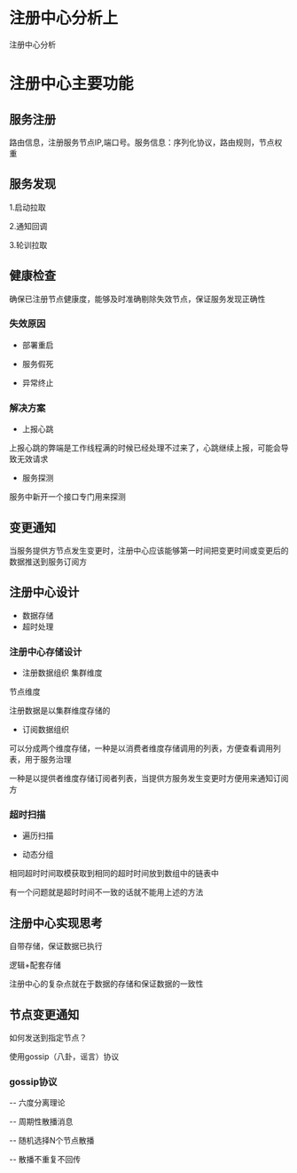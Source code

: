 # 注册中心分析上


注册中心分析

<!--more-->

# 注册中心主要功能

## 服务注册

路由信息，注册服务节点IP,端口号。服务信息：序列化协议，路由规则，节点权重

## 服务发现

1.启动拉取

2.通知回调

3.轮训拉取


## 健康检查

确保已注册节点健康度，能够及时准确剔除失效节点，保证服务发现正确性

### 失效原因

- 部署重启

- 服务假死

- 异常终止

### 解决方案

- 上报心跳

上报心跳的弊端是工作线程满的时候已经处理不过来了，心跳继续上报，可能会导致无效请求

- 服务探测

服务中新开一个接口专门用来探测

## 变更通知

当服务提供方节点发生变更时，注册中心应该能够第一时间把变更时间或变更后的数据推送到服务订阅方

## 注册中心设计

- 数据存储
- 超时处理

### 注册中心存储设计

- 注册数据组织
集群维度

节点维度

注册数据是以集群维度存储的

- 订阅数据组织

可以分成两个维度存储，一种是以消费者维度存储调用的列表，方便查看调用列表，用于服务治理

一种是以提供者维度存储订阅者列表，当提供方服务发生变更时方便用来通知订阅方

### 超时扫描

- 遍历扫描

- 动态分组

相同超时时间取模获取到相同的超时时间放到数组中的链表中

有一个问题就是超时时间不一致的话就不能用上述的方法


## 注册中心实现思考

自带存储，保证数据已执行

逻辑+配套存储

注册中心的复杂点就在于数据的存储和保证数据的一致性


## 节点变更通知

如何发送到指定节点？

使用gossip（八卦，谣言）协议

### gossip协议

-- 六度分离理论

-- 周期性散播消息

-- 随机选择N个节点散播

-- 散播不重复不回传